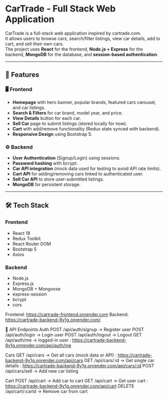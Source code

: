 # CarTrade - Full Stack Web Application

CarTrade is a full-stack web application inspired by cartrade.com.  
It allows users to browse cars, search/filter listings, view car details, add to cart, and sell their own cars.  
The project uses **React** for the frontend, **Node.js + Express** for the backend, **MongoDB** for the database, and **session-based authentication**.

---

## 🚀 Features

### 🖥️ Frontend
- **Homepage** with hero banner, popular brands, featured cars carousel, and car listings.
- **Search & Filters** for car brand, model year, and price.
- **View Details** button for each car.
- **Sell Car** page to submit listings (stored locally for now).
- **Cart** with add/remove functionality (Redux state synced with backend).
- **Responsive Design** using Bootstrap 5.

### ⚙️ Backend
- **User Authentication** (Signup/Login) using sessions.
- **Password hashing** with bcrypt.
- **Car API integration** (mock data used for testing to avoid API rate limits).
- **Cart API** for adding/removing cars linked to authenticated user.
- **Sell Car API** to store user-submitted listings.
- **MongoDB** for persistent storage.

---

## 🛠️ Tech Stack

### Frontend
- React 18
- Redux Toolkit
- React Router DOM
- Bootstrap 5
- Axios

### Backend
- Node.js
- Express.js
- MongoDB + Mongoose
- express-session
- bcrypt
- cors

Frontend: https://cartrade-frontend.onrender.com
Backend:  https://cartrade-backend-9y1g.onrender.com/

🔗 API Endpoints
Auth
POST /api/auth/signup → Register user
POST /api/auth/login → Login user
POST /api/auth/logout → Logout
GET  /api/auth/me → logged-in user  : https://cartrade-backend-9y1g.onrender.com/api/auth/me


Cars
GET /api/cars → Get all cars (mock data or API) : https://cartrade-backend-9y1g.onrender.com/api/cars
GET /api/cars/:id → Get single car details : https://cartrade-backend-9y1g.onrender.com/api/cars/:id
POST /api/cars/sell → Add new car listing

Cart
POST /api/cart → Add car to cart
GET /api/cart → Get user cart : https://cartrade-backend-9y1g.onrender.com/api/cart
DELETE /api/cart/:carId → Remove car from cart 



